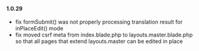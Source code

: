 #### 1.0.29

- fix formSubmit() was not properly processing translation result for inPlaceEdit() mode
- fix moved csrf meta from index.blade.php to layouts.master.blade.php so that all pages that extend layouts.master can be edited in place
